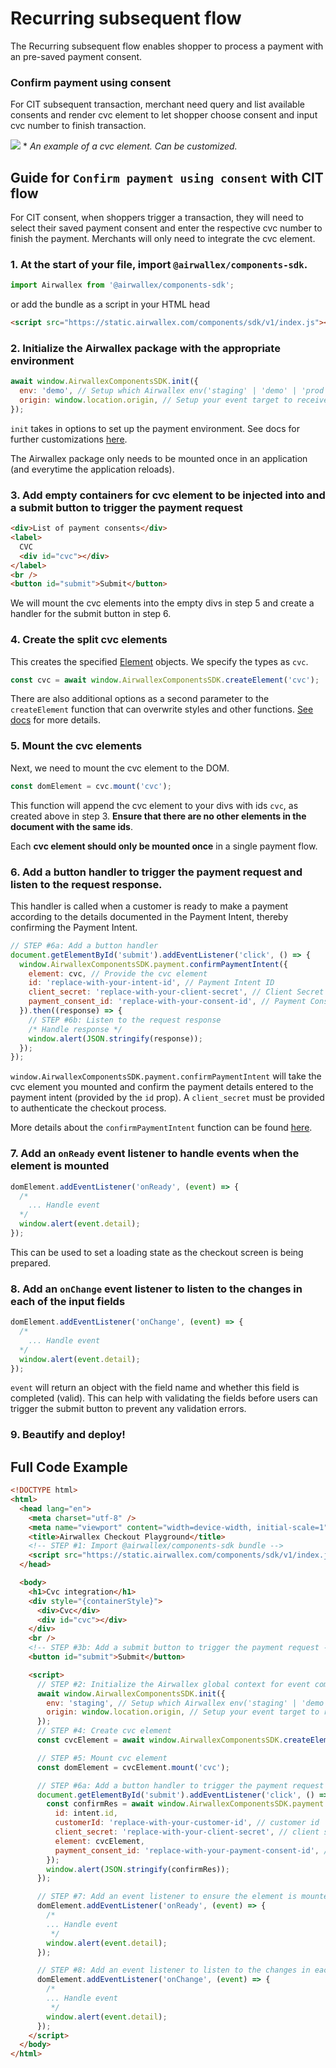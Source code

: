 # Recurring subsequent flow

The Recurring subsequent flow enables shopper to process a payment with an pre-saved payment consent.

### Confirm payment using consent

For CIT subsequent transaction, merchant need query and list available consents and render cvc element to let shopper choose consent and input cvc number to finish transaction.

![](assets/cit.png) \* _An example of a cvc element. Can be customized._

## Guide for `Confirm payment using consent` with CIT flow

For CIT consent, when shoppers trigger a transaction, they will need to select their saved payment consent and enter the respective cvc number to finish the payment. Merchants will only need to integrate the cvc element.

### 1. At the start of your file, import `@airwallex/components-sdk`.

```js
import Airwallex from '@airwallex/components-sdk';
```

or add the bundle as a script in your HTML head

```html
<script src="https://static.airwallex.com/components/sdk/v1/index.js"></script>
```

### 2. Initialize the Airwallex package with the appropriate environment

```js
await window.AirwallexComponentsSDK.init({
  env: 'demo', // Setup which Airwallex env('staging' | 'demo' | 'prod') to integrate with
  origin: window.location.origin, // Setup your event target to receive the browser events message
});
```

`init` takes in options to set up the payment environment. See docs for further customizations [here](/docs/components-sdk#init).

The Airwallex package only needs to be mounted once in an application (and everytime the application reloads).

### 3. Add empty containers for cvc element to be injected into and a submit button to trigger the payment request

```html
<div>List of payment consents</div>
<label>
  CVC
  <div id="cvc"></div>
</label>
<br />
<button id="submit">Submit</button>
```

We will mount the cvc elements into the empty divs in step 5 and create a handler for the submit button in step 6.

### 4. Create the split cvc elements

This creates the specified [Element](/docs/components-sdk#Element) objects. We specify the types as `cvc`.

```js
const cvc = await window.AirwallexComponentsSDK.createElement('cvc');
```

There are also additional options as a second parameter to the `createElement` function that can overwrite styles and other functions. [See docs](/docs/components-sdk#createElement) for more details.

### 5. Mount the cvc elements

Next, we need to mount the cvc element to the DOM.

```js
const domElement = cvc.mount('cvc');
```

This function will append the cvc element to your divs with ids `cvc`, as created above in step 3. **Ensure that there are no other elements in the document with the same ids**.

Each **cvc element should only be mounted once** in a single payment flow.

### 6. Add a button handler to trigger the payment request and listen to the request response.

This handler is called when a customer is ready to make a payment according to the details documented in the Payment Intent, thereby confirming the Payment Intent.

```js
// STEP #6a: Add a button handler
document.getElementById('submit').addEventListener('click', () => {
  window.AirwallexComponentsSDK.payment.confirmPaymentIntent({
    element: cvc, // Provide the cvc element
    id: 'replace-with-your-intent-id', // Payment Intent ID
    client_secret: 'replace-with-your-client-secret', // Client Secret
    payment_consent_id: 'replace-with-your-consent-id', // Payment Consent id of the payment consent the customer had selected
  }).then((response) => {
    // STEP #6b: Listen to the request response
    /* Handle response */
    window.alert(JSON.stringify(response));
  });
});
```

`window.AirwallexComponentsSDK.payment.confirmPaymentIntent` will take the cvc element you mounted and confirm the payment details entered to the payment intent (provided by the `id` prop). A `client_secret` must be provided to authenticate the checkout process.

More details about the `confirmPaymentIntent` function can be found [here](/docs/components-sdk#confirmPaymentIntent).

### 7. Add an `onReady` event listener to handle events when the element is mounted

```js
domElement.addEventListener('onReady', (event) => {
  /*
    ... Handle event
  */
  window.alert(event.detail);
});
```

This can be used to set a loading state as the checkout screen is being prepared.

### 8. Add an `onChange` event listener to listen to the changes in each of the input fields

```js
domElement.addEventListener('onChange', (event) => {
  /*
    ... Handle event
  */
  window.alert(event.detail);
});
```

`event` will return an object with the field name and whether this field is completed (valid). This can help with validating the fields before users can trigger the submit button to prevent any validation errors.

### 9. Beautify and deploy!

## Full Code Example

```html
<!DOCTYPE html>
<html>
  <head lang="en">
    <meta charset="utf-8" />
    <meta name="viewport" content="width=device-width, initial-scale=1" />
    <title>Airwallex Checkout Playground</title>
    <!-- STEP #1: Import @airwallex/components-sdk bundle -->
    <script src="https://static.airwallex.com/components/sdk/v1/index.js"></script>
  </head>

  <body>
    <h1>Cvc integration</h1>
    <div style="{containerStyle}">
      <div>Cvc</div>
      <div id="cvc"></div>
    </div>
    <br />
    <!-- STEP #3b: Add a submit button to trigger the payment request -->
    <button id="submit">Submit</button>

    <script>
      // STEP #2: Initialize the Airwallex global context for event communication
      await window.AirwallexComponentsSDK.init({
        env: 'staging', // Setup which Airwallex env('staging' | 'demo' | 'prod') to integrate with
        origin: window.location.origin, // Setup your event target to receive the browser events message
      });
      // STEP #4: Create cvc element
      const cvcElement = await window.AirwallexComponentsSDK.createElement('cvc');

      // STEP #5: Mount cvc element
      const domElement = cvcElement.mount('cvc');

      // STEP #6a: Add a button handler to trigger the payment request
      document.getElementById('submit').addEventListener('click', () => {
        const confirmRes = await window.AirwallexComponentsSDK.payment.confirmPaymentIntent({
          id: intent.id,
          customerId: 'replace-with-your-customer-id', // customer id
          client_secret: 'replace-with-your-client-secret', // client secret
          element: cvcElement,
          payment_consent_id: 'replace-with-your-payment-consent-id', // payment consent id,
        });
        window.alert(JSON.stringify(confirmRes));
      });

      // STEP #7: Add an event listener to ensure the element is mounted
      domElement.addEventListener('onReady', (event) => {
        /*
        ... Handle event
         */
        window.alert(event.detail);
      });

      // STEP #8: Add an event listener to listen to the changes in each of the input fields
      domElement.addEventListener('onChange', (event) => {
        /*
        ... Handle event
         */
        window.alert(event.detail);
      });
    </script>
  </body>
</html>
```
